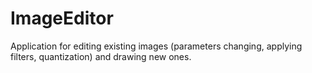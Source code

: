 # ImageEditor
Application for editing existing images (parameters changing, applying filters, quantization) and drawing new ones.
